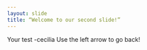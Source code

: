 ```yaml
---
layout: slide
title: “Welcome to our second slide!”
---
```

Your test -cecilia
Use the left arrow to go back!
